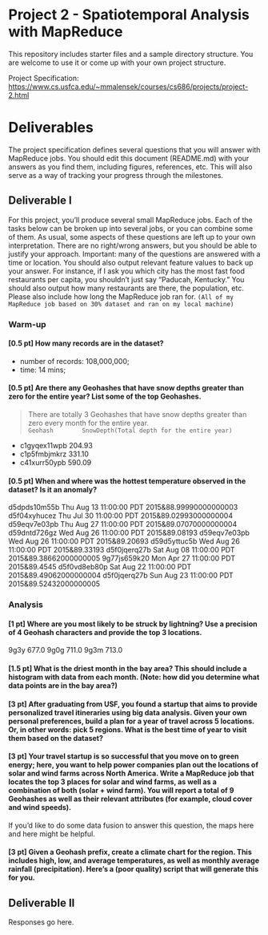 # Project 2 - Spatiotemporal Analysis with MapReduce

This repository includes starter files and a sample directory structure. You are welcome to use it or come up with your own project structure.

Project Specification: https://www.cs.usfca.edu/~mmalensek/courses/cs686/projects/project-2.html

# Deliverables

The project specification defines several questions that you will answer with MapReduce jobs. You should edit this document (README.md) with your answers as you find them, including figures, references, etc. This will also serve as a way of tracking your progress through the milestones.

## Deliverable I

For this project, you’ll produce several small MapReduce jobs. Each of the tasks below can be broken up into several jobs, or you can combine some of them. As usual, some aspects of these questions are left up to your own interpretation. There are no right/wrong answers, but you should be able to justify your approach.
Important: many of the questions are answered with a time or location. You should also output relevant feature values to back up your answer. For instance, if I ask you which city has the most fast food restaurants per capita, you shouldn’t just say “Paducah, Kentucky.” You should also output how many restaurants are there, the population, etc. Please also include how long the MapReduce job ran for.
`(All of my MapReduce job based on 30% dataset and ran on my local machine)`<br>
### Warm-up

#### [0.5 pt] How many records are in the dataset?<br>
* number of records: 108,000,000;<br>
* time: 14 mins;<br>

#### [0.5 pt] Are there any Geohashes that have snow depths greater than zero for the entire year? List some of the top Geohashes.<br>
>There are totally 3 Geohashes that have snow depths greater than zero every month for the entire year.<br>
`Geohash        SnowDepth(Total depth for the entire year)`
* c1gyqex11wpb	204.93
* c1p5fmbjmkrz	331.10
* c41xurr50ypb	590.09

#### [0.5 pt] When and where was the hottest temperature observed in the dataset? Is it an anomaly?<br>
d5dpds10m55b	Thu Aug 13 11:00:00 PDT 2015&88.99990000000003
d5f04xyhucez	Thu Jul 30 11:00:00 PDT 2015&89.02993000000004
d59eqv7e03pb	Thu Aug 27 11:00:00 PDT 2015&89.07070000000004
d59dntd726gz	Wed Aug 26 11:00:00 PDT 2015&89.08193
d59eqv7e03pb	Wed Aug 26 11:00:00 PDT 2015&89.20693
d59d5yttuc5b	Wed Aug 26 11:00:00 PDT 2015&89.33193
d5f0jqerq27b	Sat Aug 08 11:00:00 PDT 2015&89.38662000000005
9g77js659k20	Mon Apr 27 11:00:00 PDT 2015&89.4545
d5f0vd8eb80p	Sat Aug 22 11:00:00 PDT 2015&89.49062000000004
d5f0jqerq27b	Sun Aug 23 11:00:00 PDT 2015&89.52432000000005

### Analysis
#### [1 pt] Where are you most likely to be struck by lightning? Use a precision of 4 Geohash characters and provide the top 3 locations.<br>
9g3y	677.0
9g0g	711.0
9g3m	713.0

#### [1.5 pt] What is the driest month in the bay area? This should include a histogram with data from each month. (Note: how did you determine what data points are in the bay area?)<br>
#### [3 pt] After graduating from USF, you found a startup that aims to provide personalized travel itineraries using big data analysis. Given your own personal preferences, build a plan for a year of travel across 5 locations. Or, in other words: pick 5 regions. What is the best time of year to visit them based on the dataset?<br>
#### [3 pt] Your travel startup is so successful that you move on to green energy; here, you want to help power companies plan out the locations of solar and wind farms across North America. Write a MapReduce job that locates the top 3 places for solar and wind farms, as well as a combination of both (solar + wind farm). You will report a total of 9 Geohashes as well as their relevant attributes (for example, cloud cover and wind speeds).<br>
If you’d like to do some data fusion to answer this question, the maps here and here might be helpful.
#### [3 pt] Given a Geohash prefix, create a climate chart for the region. This includes high, low, and average temperatures, as well as monthly average rainfall (precipitation). Here’s a (poor quality) script that will generate this for you.<br>

## Deliverable II

Responses go here.
